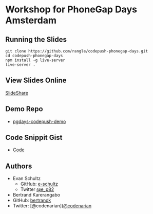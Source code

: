 # Workshop for PhoneGap Days Amsterdam

## Running the Slides

```shell
git clone https://github.com/rangle/codepush-phonegap-days.git
cd codepush-phonegap-days
npm install -g live-server
live-server .
```

## View Slides Online

[SlideShare](http://www.slideshare.net/EvanSchultz1/hotpush-with-ionic-2-and-codepush-62592337)

## Demo Repo

* [pgdays-codepush-demo](https://github.com/rangle/pgdays-codepush-demo)

## Code Snippit Gist

* [Code](http://bit.ly/22hPKC4)


## Authors

* Evan Schultz
  * GitHub: [e-schultz](https://github.com/e-schultz)
  * Twitter [@e_p82](https://twitter.com/e_p82)
* Bertrand Karerangabo
 * GitHub: [bertrandk](https://github.com/bertrandk)
 * Twitter: [@codenarian]([@codenarian](https://twitter.com/codenarian)

